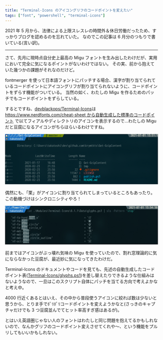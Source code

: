 ```yaml
---
title: "Terminal-Icons のアイコングリフのコードポイントを変えたい"
tags: ["font", "powershell", "terminal-icons"]
---
```


2021 年 5 月から、法律による上限スレスレの時間外＆休日労働だったため、すっかりブログを認めるのを忘れていた。
なのでこの記事は 6 月分のつもりで書いている(言い訳)。

---

さて、先月に現時点自分史上最高の Migu フォントを生み出したわけだが、実用において完全に気になるポイントがないわけではない。
その実、前から抱えていた幾つかの課題がそれなのだけど。

fontmerger を使って日本語フォントにパッチする場合、漢字が割り当てられているコードポイントにアイコングリフが割り当てられないように、コードポイントをずらす機能がついている。
当然の如く、わたしの Migu を作るためのパッチでもコードポイントをずらしている。

するとですね、[devblackops/Terminal-Icons](https://github.com/devblackops/Terminal-Icons/)は [https://www.nerdfonts.com/cheat-sheet から自動生成した標準のコードポイント](https://github.com/devblackops/Terminal-Icons/blob/eeb5ce85d4a1882b5155bd6f06859a4b6f4b44d8/psakeFile.ps1#L28) で以てフィアルやディレクトリのアイコンを表示するので...わたしの Migu だと豆腐になるアイコンがちらほらいるわけですね。

![豆腐アイコン](/img/2021-07-01-terminal/icon-tofu.png)

偶然にも、「栗」がアイコンに割り当てられてしまっているところもあったり。この動機づけはシンクロニシティやろ！

![停止は栗](/img/2021-07-01-terminal/stop-is-chestnut.png)

前まではアイコンがぶっ壊れ気味の Migu を使っていたので、割れ窓理論的に気にならなかった豆腐が、最近妙に気になってきたわけだ。

Terminal-Icons のドキュメントやコードを見ても、先述の自動生成したコードポイント表([Terminal-Icons/glyphs.ps1](https://github.com/devblackops/Terminal-Icons/blob/main/Terminal-Icons/Data/glyphs.ps1))を差し替えたりできるような仕組みはないようなので、一旦はこのスクリプト自体にパッチを当てる方向で考えよかなと考え中。

4000 行近くあるとはいえ、その中から普段使うアイコンに絞れば数は少ないと思うから、とりま手でﾎﾟﾘﾎﾟﾘコードポイントを変えようかなと(さっきのキャプチャだけでも 3 つ豆腐並んでてヒット率高すぎ感はあるが)。

とはいえ英語圏じゃない人のフォントはわたしと同じ問題を抱えてるかもしれないので、なんかグリフのコードポイント変えさせてくれや～、という機能をプルリしてもいいかもしれない。
